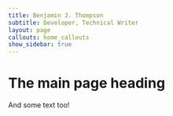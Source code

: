 ```yaml
---
title: Benjamin J. Thompson
subtitle: Developer, Technical Writer
layout: page
callouts: home_callouts
show_sidebar: true
---
```

# The main page heading
And some text too!
